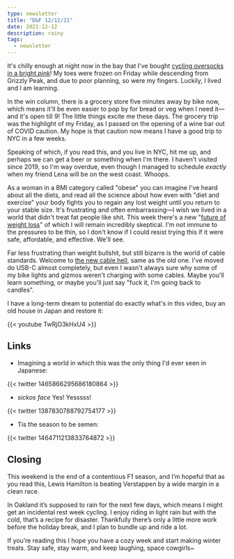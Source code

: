 ```yaml
---
type: newsletter
title: "D&F 12/12/21"
date: 2021-12-12
description: rainy
tags:
  - newsletter
---
```


It's chilly enough at night now in the bay that I've bought [cycling oversocks in a bright _pink_](https://www.rapha.cc/US/en_US/shop/reflective-oversocks/product/RFO01XXHVP)! My toes were frozen on Friday while descending from Grizzly Peak, and due to poor planning, so were my fingers. Luckily, I lived and I am learning. 

In the win column, there is a grocery store five minutes away by bike now, which means it'll be even easier to pop by for bread or veg when I need it—and it's open till 9! The little things excite me these days. The grocery trip was the highlight of my Friday, as I passed on the opening of a wine bar out of COVID caution. My hope is that caution now means I have a good trip to NYC in a few weeks. 

Speaking of which, if you read this, and you live in NYC, hit me up, and perhaps we can get a beer or something when I'm there. I haven't visited since 2019, so I'm way overdue, even though I managed to schedule _exactly_ when my friend Lena will be on the west coast. Whoops.

As a woman in a BMI category called "obese" you can imagine I've heard about all the diets, and read all the science about how even with "diet and exercise" your body fights you to regain any lost weight until you return to your stable size. It's frustrating and often embarrassing—I wish we lived in a world that didn't treat fat people like shit. This week there's a new "[future of weight loss](https://www.worksinprogress.co/issue/the-future-of-weight-loss/)" of which I will remain incredibly skeptical. I'm not immune to the pressures to be thin, so I don't know if I could resist trying this if it were safe, affordable, and effective. We'll see.

Far less frustrating than weight bullshit, but still bizarre is the world of cable standards. Welcome to [the new cable hell](https://tidbits.com/2021/12/03/usbefuddled-untangling-the-rats-nest-of-usb-c-standards-and-cables/), same as the old one. I've moved do USB-C almost completely, but even I wasn't always sure why some of my bike lights and gizmos weren't charging with some cables. Maybe you'll learn something, or maybe you'll just say "fuck it, I'm going back to candles".

I have a long-term dream to potential do exactly what's in this video, buy an old house in Japan and restore it:

{{< youtube TwRjO3kHxU4 >}}

## Links

- Imagining a world in which this was the only thing I'd ever seen in Japanese:

{{< twitter 1465866295686180864 >}}

- _sickos face_ Yes! Yesssss!

{{< twitter 1387830788792754177 >}}

- Tis the season to be semen:

{{< twitter 1464711213833764872 >}}

## Closing

This weekend is the end of a contentious F1 season, and I’m hopeful that as you read this, Lewis Hamilton is beating Verstappen by a wide margin in a clean race.

In Oakland it’s supposed to rain for the next few days, which means I might get an incidental rest week cycling. I enjoy riding in light rain but with the cold, that’s a recipe for disaster. Thankfully there’s only a little more work before the holiday break, and I plan to bundle up and ride a lot.

If you’re reading this I hope you have a cozy week and start making winter treats. Stay safe, stay warm, and keep laughing, space cowgirls~